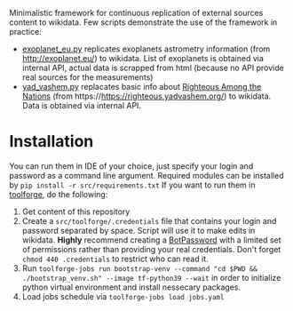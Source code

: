 Minimalistic framework for continuous replication of external sources content to wikidata.
Few scripts demonstrate the use of the framework in practice:
* [exoplanet_eu.py](/src/exoplanet_eu.py) replicates exoplanets astrometry information (from http://exoplanet.eu/) to wikidata. List of exoplanets is obtained via internal API, actual data is scrapped from html (because no API provide real sources for the measurements)
* [yad_vashem.py](/src/yad_vashem.py) replacates basic info about [Righteous Among the Nations](https://en.wikipedia.org/wiki/Righteous_Among_the_Nations) (from https://https://righteous.yadvashem.org/) to wikidata. Data is obtained via internal API.

# Installation
You can run them in IDE of your choice, just specify your login and password as a command line argument. Required modules can be installed by ```pip install -r src/requirements.txt```
If you want to run them in [toolforge](https://wikitech.wikimedia.org/wiki/Portal:Toolforge), do the following:
1. Get content of this repository
2. Create a ```src/toolforge/.credentials``` file that contains your login and password separated by space. Script will use it to make edits in wikidata. **Highly** recommend creating a [BotPassword](https://www.wikidata.org/wiki/Special:BotPasswords) with a limited set of permissions rather than providing your real credentials. Don't forget ```chmod 440 .credentials``` to restrict who can read it.
3. Run ```toolforge-jobs run bootstrap-venv --command "cd $PWD && ./bootstrap_venv.sh" --image tf-python39 --wait``` in order to initialize python virtual environment and install nessecary packages.
4. Load jobs schedule via ```toolforge-jobs load jobs.yaml```
